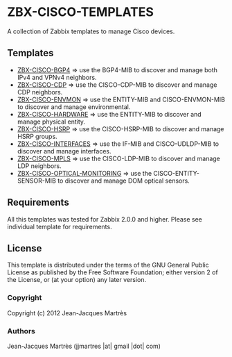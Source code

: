 ZBX-CISCO-TEMPLATES
===================

A collection of Zabbix templates to manage Cisco devices.

Templates
---------

  * [ZBX-CISCO-BGP4](https://github.com/jjmartres/Zabbix/tree/master/zbx-templates/zbx-cisco/zbx-cisco-bgp4) => use the BGP4-MIB to discover and manage both IPv4 and VPNv4 neighbors.
  * [ZBX-CISCO-CDP](https://github.com/jjmartres/Zabbix/tree/master/zbx-templates/zbx-cisco/zbx-cisco-cdp) => use the CISCO-CDP-MIB to discover and manage CDP neighbors.
  * [ZBX-CISCO-ENVMON](https://github.com/jjmartres/Zabbix/tree/master/zbx-templates/zbx-cisco/zbx-cisco-envmon) => use the ENTITY-MIB and CISCO-ENVMON-MIB to discover and manage environmental.
  * [ZBX-CISCO-HARDWARE](https://github.com/jjmartres/Zabbix/tree/master/zbx-templates/zbx-cisco/zbx-cisco-hardware) => use the ENTITY-MIB to discover and manage physical entity.
  * [ZBX-CISCO-HSRP](https://github.com/jjmartres/Zabbix/tree/master/zbx-templates/zbx-cisco/zbx-cisco-hsrp) => use the CISCO-HSRP-MIB to discover and manage HSRP groups.
  * [ZBX-CISCO-INTERFACES](https://github.com/jjmartres/Zabbix/tree/master/zbx-templates/zbx-cisco/zbx-cisco-interfaces) => use the IF-MIB and CISCO-UDLDP-MIB to discover and manage interfaces.
  * [ZBX-CISCO-MPLS](https://github.com/jjmartres/Zabbix/tree/master/zbx-templates/zbx-cisco/zbx-cisco-mpls) => use the CISCO-LDP-MIB to discover and manage LDP neighbors.
  * [ZBX-CISCO-OPTICAL-MONITORING](https://github.com/jjmartres/Zabbix/tree/master/zbx-templates/zbx-cisco/zbx-cisco-optical-monitoring) => use the CISCO-ENTITY-SENSOR-MIB to discover and manage DOM optical sensors.

Requirements
------------

All this templates was tested for Zabbix 2.0.0 and higher. Please see individual template for requirements.

License
-------

This template is distributed  under the terms of the GNU General Public License as published by the Free Software Foundation; either version 2 of the License, or (at your option) any later version.

### Copyright

  Copyright (c) 2012 Jean-Jacques Martrès

### Authors
  
  Jean-Jacques Martrès
  (jjmartres |at| gmail |dot| com)
